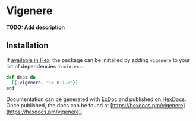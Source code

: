 # Vigenere

**TODO: Add description**

## Installation

If [available in Hex](https://hex.pm/docs/publish), the package can be installed
by adding `vigenere` to your list of dependencies in `mix.exs`:

```elixir
def deps do
  [{:vigenere, "~> 0.1.0"}]
end
```

Documentation can be generated with [ExDoc](https://github.com/elixir-lang/ex_doc)
and published on [HexDocs](https://hexdocs.pm). Once published, the docs can
be found at [https://hexdocs.pm/vigenere](https://hexdocs.pm/vigenere).

